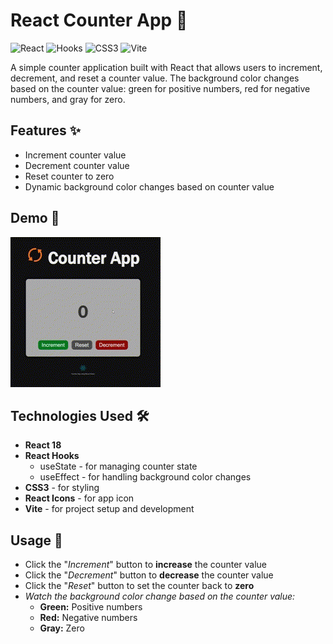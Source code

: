 # React Counter App 🔄

![React](https://img.shields.io/badge/React-20232A?style=for-the-badge&logo=react&logoColor=61DAFB)
![Hooks](https://img.shields.io/badge/Hooks-61DAFB?style=for-the-badge&logo=react&logoColor=black)
![CSS3](https://img.shields.io/badge/CSS3-1572B6?style=for-the-badge&logo=css3&logoColor=white)
![Vite](https://img.shields.io/badge/Vite-646CFF?style=for-the-badge&logo=vite&logoColor=white)

A simple counter application built with React that allows users to increment, decrement, and reset a counter value. The background color changes based on the counter value: green for positive numbers, red for negative numbers, and gray for zero.

## Features ✨

- Increment counter value
- Decrement counter value
- Reset counter to zero
- Dynamic background color changes based on counter value

## Demo 🎥

![Counter App Demo](https://github.com/erenemrearik/Counter-App/blob/main/src/assets/counter-app.gif)

## Technologies Used 🛠️

- **React 18**
- **React Hooks**
  - useState - for managing counter state
  - useEffect - for handling background color changes
- **CSS3** - for styling
- **React Icons** - for app icon
- **Vite** - for project setup and development

## Usage 🚀

- Click the "*Increment*" button to **increase** the counter value
- Click the "*Decrement*" button to **decrease** the counter value
- Click the "*Reset*" button to set the counter back to **zero**
- *Watch the background color change based on the counter value:*
  - **Green:** Positive numbers
  - **Red:** Negative numbers
  - **Gray:** Zero
